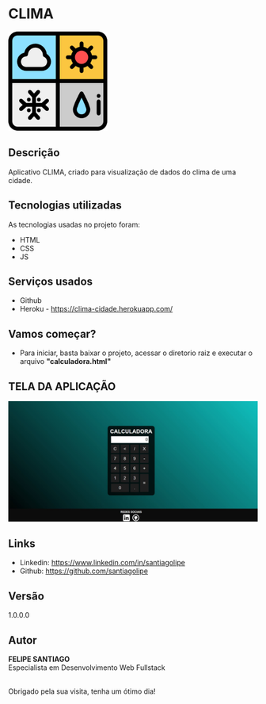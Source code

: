 # <b>CLIMA</b>

<img src="https://github.com/santiagolipe/clima/blob/main/img/weather-news.png" style="width:200px;"><br>


## Descrição
<p> Aplicativo CLIMA, criado para visualização de dados do clima de uma cidade.</p>

## Tecnologias utilizadas 

As tecnologias usadas no projeto foram:

* HTML
* CSS
* JS

## Serviços usados

* Github
* Heroku - <a href target=_blank>https://clima-cidade.herokuapp.com/</a>


## Vamos começar?

* Para iniciar, basta baixar o projeto, acessar o diretorio raiz e executar o arquivo <b>"calculadora.html"</b>

## TELA DA APLICAÇÃO


![inicio](https://github.com/santiagolipe/calculadora/blob/main/src/tela.JPG)


## Links
  - Linkedin: https://www.linkedin.com/in/santiagolipe
  - Github: https://github.com/santiagolipe

  ## Versão

  1.0.0.0


  ## Autor

  **FELIPE SANTIAGO** <br>
  Especialista em Desenvolvimento Web Fullstack <br><br>
  
  Obrigado pela sua visita, tenha um ótimo dia!
